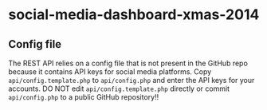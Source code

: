 social-media-dashboard-xmas-2014
================================

## Config file
The REST API relies on a config file that is not present in the GitHub repo because it contains API keys for social media platforms.
Copy `api/config.template.php` to `api/config.php` and enter the API keys for your accounts.
DO NOT edit `api/config.template.php` directly or commit `api/config.php` to a public GitHub repository!!